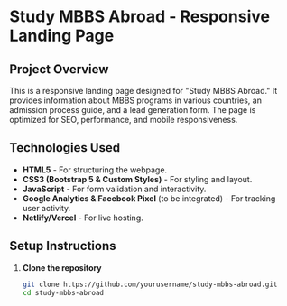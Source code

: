 # Study MBBS Abroad - Responsive Landing Page

## **Project Overview**
This is a responsive landing page designed for "Study MBBS Abroad." It provides information about MBBS programs in various countries, an admission process guide, and a lead generation form. The page is optimized for SEO, performance, and mobile responsiveness.

## **Technologies Used**
- **HTML5** - For structuring the webpage.
- **CSS3 (Bootstrap 5 & Custom Styles)** - For styling and layout.
- **JavaScript** - For form validation and interactivity.
- **Google Analytics & Facebook Pixel** (to be integrated) - For tracking user activity.
- **Netlify/Vercel** - For live hosting.

## **Setup Instructions**
1. **Clone the repository**  
   ```bash
   git clone https://github.com/yourusername/study-mbbs-abroad.git
   cd study-mbbs-abroad
